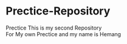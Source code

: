 # Prectice-Repository
Prectice
This is my second Repository 
<br>
For My own Prectice and my name is Hemang
